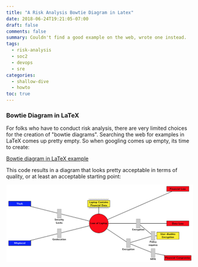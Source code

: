 ```yaml
---
title: "A Risk Analysis Bowtie Diagram in Latex"
date: 2018-06-24T19:21:05-07:00
draft: false
comments: false
summary: Couldn't find a good example on the web, wrote one instead.
tags:
  - risk-analysis
  - soc2
  - devops
  - sre
categories:
  - shallow-dive
  - howto
toc: true
---
```


### Bowtie Diagram in LaTeX

For folks who have to conduct risk analysis, there are
very limited choices for the creation of "bowtie diagrams".
Searching the web for examples in LaTeX comes up pretty empty.
So when googling comes up empty, its time to create:

[Bowtie diagram in LaTeX example](https://github.com/3implieschaos/latex-demos/blob/master/figures/bowtie/bowtie.tex)

This code results in a diagram that looks pretty acceptable
in terms of quality, or at least an acceptable starting point:

![bowtie diagram](assets/bowtie.png)
